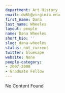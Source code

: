 ```yaml
---
department: Art History
email: dw6h@virginia.edu
first_name: Dana
last_name: Wheeles
layout: people
name: Dana Wheeles
short_bio: ''
slug: dana-wheeles
status: not_current
twitter: bluesape
website: None
people-category:
- 2007-2008
- Graduate Fellow
---
```


No Content Found

